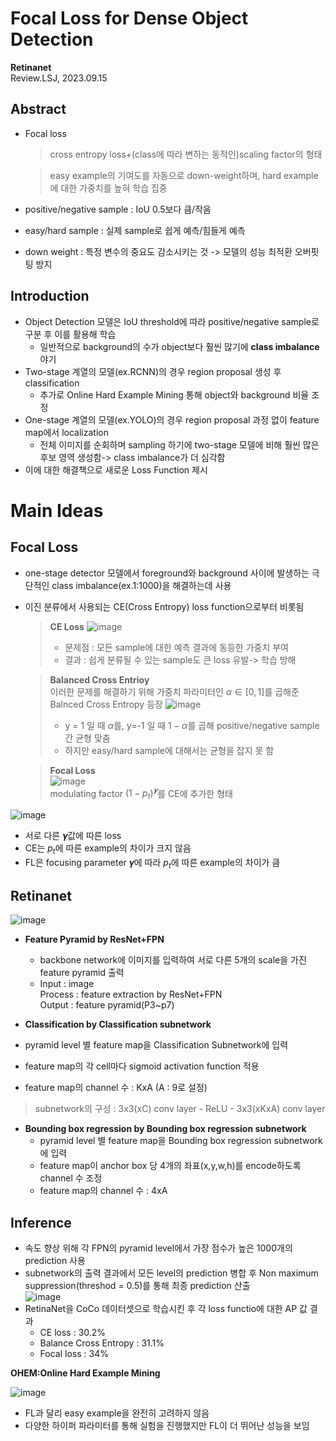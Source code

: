 # **Focal Loss for Dense Object Detection**
**Retinanet**  
Review.LSJ, 2023.09.15
## **Abstract**  
* Focal loss 
  > cross entropy loss+(class에 따라 변하는 동적인)scaling factor의 형태  

  > easy example의 기여도를 자동으로 down-weight하며, hard example에 대한 가중치를 높혀 학습 집중
* positive/negative sample : IoU 0.5보다 큼/작음
* easy/hard sample : 실제 sample로 쉽게 예측/힘들게 예측
* down weight : 특정 변수의 중요도 감소시키는 것 -> 모델의 성능 최적환 오버핏팅 방지

## **Introduction**  
* Object Detection 모델은 IoU threshold에 따라 positive/negative sample로 구분 후 이를 활용해 학습  
  * 일반적으로 background의 수가 object보다 훨씬 많기에 **class imbalance** 야기
* Two-stage 계열의 모델(ex.RCNN)의 경우 region proposal 생성 후 classification  
  + 추가로 Online Hard Example Mining 통해 object와 background 비율 조정
* One-stage 계열의 모델(ex.YOLO)의 경우 region proposal 과정 없이 feature map에서 localization  
  + 전체 이미지를 순회하며 sampling 하기에 two-stage 모델에 비해 훨씬 많은 후보 영역 생성함-> class imbalance가 더 심각함  
* 이에 대한 해결책으로 새로운 Loss Function 제시

# **Main Ideas**  

##  **Focal Loss**  
* one-stage detector 모델에서 foreground와 background 사이에 발생하는 극단적인 class imbalance(ex.1:1000)을 해결하는데 사용  
* 이진 분류에서 사용되는 CE(Cross Entropy) loss function으로부터 비롯됨
  > **CE Loss**
  > ![image](https://github.com/sj990710/Thesis_Review/assets/127752372/a4b7818b-77c5-4e59-a70e-20045253c1e1)
  > * 문제점 : 모든 sample에 대한 예측 결과에 동등한 가중치 부여
  > * 결과 : 쉽게 분류될 수 있는 sample도 큰 loss 유발-> 학습 방해

  > **Balanced Cross Entrioy**  
  이러한 문제를 해결하기 위해 가중치 파라미터인 $α∈[0,1]$를 곱해준 Balnced Cross Entropy 등장
  > ![image](https://github.com/sj990710/Thesis_Review/assets/127752372/1689b901-beae-4186-8251-0179f82cb222)
  > * y = 1 일 때 $α$를, y=-1 일 때 $1-\alpha$를 곱해 positive/negative sample 간 균형 맞춤
  > * 하지만 easy/hard sample에 대해서는 균형을 잡지 못 함
  
  >  **Focal Loss**  
  > ![image](https://github.com/sj990710/Thesis_Review/assets/127752372/c4f4853d-dd02-4514-8e7e-20a51bcfbcfb)  
  > modulating factor $(1-p_t)^𝜸$를 CE에 추가한 형태
  

 ![image](https://github.com/sj990710/Thesis_Review/assets/127752372/d2395857-483e-476f-9c54-e106318a5ec8)
* 서로 다른 𝜸값에 따른 loss
* CE는 $p_t$에 따른 example의 차이가 크지 않음
* FL은 focusing parameter 𝜸에 따라 $p_t$에 따른 example의 차이가 큼


## **Retinanet**  
![image](https://github.com/sj990710/Thesis_Review/assets/127752372/a2967415-bf20-4bcb-9aab-672562068368)

* **Feature Pyramid by ResNet+FPN**  
  * backbone network에 이미지를 입력하여 서로 다른 5개의 scale을 가진 feature pyramid 출력
  + Input : image  
   Process : feature extraction by ResNet+FPN  
   Output : feature pyramid(P3~p7)

* **Classification by Classification subnetwork**  
 * pyramid level 별 feature map을 Classification Subnetwork에 입력  
 * feature map의 각 cell마다 sigmoid activation function 적용  
 * feature map의 channel 수 : KxA (A : 9로 설정)
  > subnetwork의 구성 : 3x3(xC) conv layer - ReLU - 3x3(xKxA) conv layer
* **Bounding box regression by Bounding box regression subnetwork**  
  * pyramid level 별 feature map을 Bounding box regression subnetwork에 입력  
  * feature map이 anchor box 당 4개의 좌표(x,y,w,h)를 encode하도록 channel 수 조정  
  * feature map의 channel 수 : 4xA

## **Inference**  
* 속도 향상 위해 각 FPN의 pyramid level에서 가장 점수가 높은 1000개의 prediction 사용  
* subnetwork의 출력 결과에서 모든 level의 prediction 병합 후 Non maximum suppression(threshod = 0.5)를 통해 최종 prediction 산출  
![image](https://github.com/sj990710/Thesis_Review/assets/127752372/df3e83f3-11de-4f99-88f9-ddb5b40f8d3c)  
* RetinaNet을 CoCo 데이터셋으로 학습시킨 후 각 loss functio에 대한 AP 값 결과
  + CE loss : 30.2%
  + Balance Cross Entropy : 31.1%
  + Focal loss : 34%
  
**OHEM:Online Hard Example Mining**  

![image](https://github.com/sj990710/Thesis_Review/assets/127752372/b73a79a6-88ba-4703-8202-f4b8be9b2dc3)
* FL과 달리 easy example을 완전히 고려하지 않음
* 다양한 하이퍼 파라미터를 통해 실험을 진행했지만 FL이 더 뛰어난 성능을 보임

